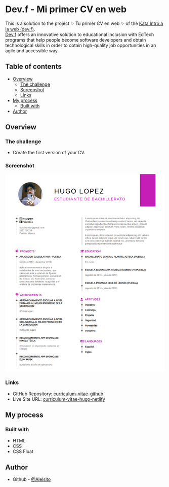 # Dev.f - Mi primer CV en web

This is a solution to the project ✨ Tu primer CV en web ✨ of the [Kata Intro a la web (dev.f)](https://www.devf.la/master/encoding/mx).\
[Dev.f](https://www.devf.la/) offers an innovative solution to educational inclusion with EdTech programs that help people become software developers and obtain technological skills in order to obtain high-quality job opportunities in an agile and accessible way. 

## Table of contents

- [Overview](#overview)
  - [The challenge](#the-challenge)
  - [Screenshot](#screenshot)
  - [Links](#links)
- [My process](#my-process)
  - [Built with](#built-with)
- [Author](#author)

## Overview

### The challenge

- Create the first version of your CV.

### Screenshot

![](./assets/screenshot/MiCV.png)

### Links

- GitHub Repository: [curriculum-vitae-github](https://github.com/Alelsito/curriculum-vitae)
- Live Site URL: [curriculum-vitae-hugo-netlify](https://curriculum-vitae-hugo.netlify.app/)

## My process

### Built with

- HTML
- CSS
- CSS Float

## Author

- Github - [@Alelsito](https://github.com/Alelsito)
